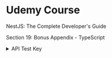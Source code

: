 # Udemy Course  
NestJS: The Complete Developer's Guide  

Section 19: Bonus Appendix - TypeScript

<details>
  <summary>API Test Key</summary>
  
  ```javascript
  https://maps.googleapis.com/maps/api/js?key=AIzaSyBNLrJhOMz6idD05pzfn5lhA-TAw-mAZCU&callback=Function.prototype
  ```
</details>
